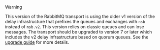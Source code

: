 > [!WARNING]
> This version of the RabbitMQ transport is using the older v1 version of the delay infrastructure that prefixes the queues and exchanges with `nsb` instead of `nsb.v2`. This version relies on classic queues and can lose messages. The transport should be upgraded to version 7 or later which includes the v2 delay infrastructure based on quorum queues. See the [upgrade guide](/transports/upgrades/rabbitmq-6to7.md#new-version-of-the-delay-infrastructure) for more details.